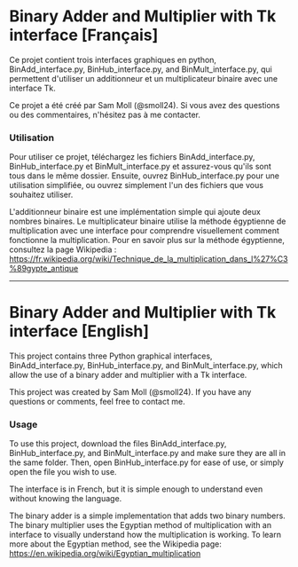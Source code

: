 # Binary Adder and Multiplier with Tk interface [Français]
Ce projet contient trois interfaces graphiques en python, BinAdd_interface.py, BinHub_interface.py, and BinMult_interface.py, qui permettent d'utiliser un additionneur et un multiplicateur binaire avec une interface Tk.

Ce projet a été créé par Sam Moll (@smoll24). Si vous avez des questions ou des commentaires, n'hésitez pas à me contacter.

### Utilisation
Pour utiliser ce projet, téléchargez les fichiers BinAdd_interface.py, BinHub_interface.py et BinMult_interface.py et assurez-vous qu'ils sont tous dans le même dossier. Ensuite, ouvrez BinHub_interface.py pour une utilisation simplifiée, ou ouvrez simplement l'un des fichiers que vous souhaitez utiliser.

L'additionneur binaire est une implémentation simple qui ajoute deux nombres binaires. Le multiplicateur binaire utilise la méthode égyptienne de multiplication avec une interface pour comprendre visuellement comment fonctionne la multiplication. Pour en savoir plus sur la méthode égyptienne, consultez la page Wikipedia : https://fr.wikipedia.org/wiki/Technique_de_la_multiplication_dans_l%27%C3%89gypte_antique

---
# Binary Adder and Multiplier with Tk interface [English]
This project contains three Python graphical interfaces, BinAdd_interface.py, BinHub_interface.py, and BinMult_interface.py, which allow the use of a binary adder and multiplier with a Tk interface.

This project was created by Sam Moll (@smoll24). If you have any questions or comments, feel free to contact me.

### Usage
To use this project, download the files BinAdd_interface.py, BinHub_interface.py, and BinMult_interface.py and make sure they are all in the same folder. Then, open BinHub_interface.py for ease of use, or simply open the file you wish to use.

The interface is in French, but it is simple enough to understand even without knowing the language.

The binary adder is a simple implementation that adds two binary numbers. The binary multiplier uses the Egyptian method of multiplication with an interface to visually understand how the multiplication is working. To learn more about the Egyptian method, see the Wikipedia page: https://en.wikipedia.org/wiki/Egyptian_multiplication
